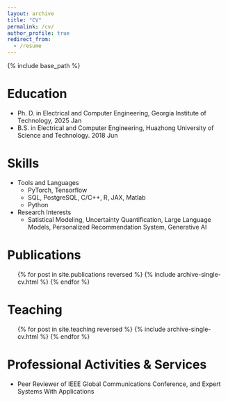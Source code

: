 ```yaml
---
layout: archive
title: "CV"
permalink: /cv/
author_profile: true
redirect_from:
  - /resume
---
```


{% include base_path %}

Education
======
* Ph. D. in Electrical and Computer Engineering, Georgia Institute of Technology, 2025 Jan
* B.S. in Electrical and Computer Engineering, Huazhong University of Science and Technology. 2018 Jun

<!-- * Ph.D in Version Control Theory, GitHub University, 2018 (expected)
* M.S. in Jekyll, GitHub University, 2014
* B.S. in GitHub, GitHub University, 2012 -->

<!-- Work experience
======
* Spring 2024: Academic Pages Collaborator
  * GitHub University
  * Duties includes: Updates and improvements to template
  * Supervisor: The Users

* Fall 2015: Research Assistant
  * GitHub University
  * Duties included: Merging pull requests
  * Supervisor: Professor Hub

* Summer 2015: Research Assistant
  * GitHub University
  * Duties included: Tagging issues
  * Supervisor: Professor Git -->
  
Skills
======
* Tools and Languages
  * PyTorch, Tensorflow
  * SQL, PostgreSQL, C/C++, R, JAX, Matlab
  * Python
* Research Interests
  * Satistical Modeling, Uncertainty Quantification, Large Language Models, Personalized Recommendation System, Generative AI

Publications
======
  <ul>{% for post in site.publications reversed %}
    {% include archive-single-cv.html %}
  {% endfor %}</ul>
<!--   
Talks
======
  <ul>{% for post in site.talks reversed %}
    {% include archive-single-talk-cv.html  %}
  {% endfor %}</ul> -->
  
Teaching
======
  <ul>{% for post in site.teaching reversed %}
    {% include archive-single-cv.html %}
  {% endfor %}</ul>
  
Professional Activities & Services
======
* Peer Reviewer of IEEE Global Communications Conference, and Expert Systems With Applications
